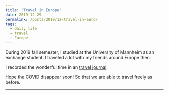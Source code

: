```yaml
---
title: 'Travel in Europe'
date: 2019-12-29
permalink: /posts/2019/12/travel-in-euro/
tags:
  - daily life
  - travel
  - Europe
---
```


During 2019 fall semester, I studied at the University of Mannheim as an exchange student. I traveled a lot with my friends around Europe then. 

I recorded the wonderful time in an [travel journal](https://xiaochr.github.io/Travel_Journal/). 

Hope the COVID disappear soon! So that we are able to travel freely as before. 


------
